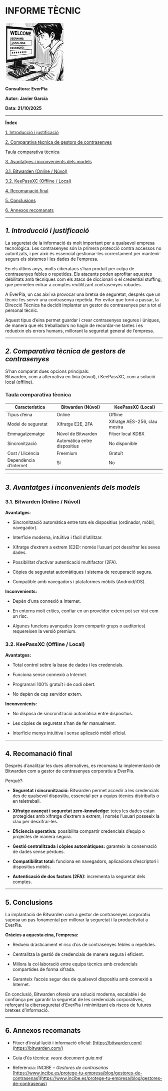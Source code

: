 # **INFORME TÈCNIC**


![imagen](img/foto10.png)

**Consultora: EverPia** 

**Autor: Javier García** 

**Data: 21/10/2025** 

---

**Índex**

[1\. Introducció i justificació	](#1.-introducció-i-justificació)

[2\. Comparativa tècnica de gestors de contrasenyes	](#2.-comparativa-tècnica-de-gestors-de-contrasenyes)

[Taula comparativa tècnica	](#taula-comparativa-tècnica)

[3\. Avantatges i inconvenients dels models	](#3.-avantatges-i-inconvenients-dels-models)

[3.1. Bitwarden (Online / Núvol)	](#3.1.-bitwarden-\(online-/-núvol\))

[3.2. KeePassXC (Offline / Local)	](#3.2.-keepassxc-\(offline-/-local\))

[4\. Recomanació final	](#4.-recomanació-final)

[5\. Conclusions	](#5.-conclusions)

[6\. Annexos recomanats	](#6.-annexos-recomanats)

---

## ***1\. Introducció i justificació*** 

La seguretat de la informació és molt important per a qualsevol empresa tecnològica. Les contrasenyes són la primera protecció contra accessos no autoritzats, i per això és essencial gestionar-les correctament per mantenir segurs els sistemes i les dades de l’empresa.

En els últims anys, molts ciberatacs s’han produït per culpa de contrasenyes febles o repetides. Els atacants poden aprofitar aquestes debilitats amb tècniques com els atacs de diccionari o el credential stuffing, que permeten entrar a comptes reutilitzant contrasenyes robades.

A EverPia, un cas així va provocar una bretxa de seguretat, després que un tècnic fes servir una contrasenya repetida. Per evitar que torni a passar, la Direcció Tècnica ha decidit implantar un gestor de contrasenyes per a tot el personal tècnic.

Aquest tipus d’eina permet guardar i crear contrasenyes segures i úniques, de manera que els treballadors no hagin de recordar-ne tantes i es redueixin els errors humans, millorant la seguretat general de l’empresa.

---

## ***2\. Comparativa tècnica de gestors de contrasenyes*** 

S’han comparat dues opcions principals:  
 Bitwarden, com a alternativa en línia (núvol), i KeePassXC, com a solució local (offline).

### Taula comparativa tècnica 

| Característica | Bitwarden (Núvol) | KeePassXC (Local) |
| ----- | ----- | ----- |
| Tipus d’eina | Online | Offline |
| Model de seguretat | Xifratge E2E, 2FA | Xifratge AES-256, clau mestra |
| Emmagatzematge | Núvol de Bitwarden | Fitxer local KDBX |
| Sincronització | Automàtica entre dispositius | No disponible |
| Cost / Llicència | Freemium | Gratuït |
| Dependència d’Internet | Sí | No |

---

## ***3\. Avantatges i inconvenients dels models*** 

### 3.1. Bitwarden (Online / Núvol) 

**Avantatges**:

* Sincronització automàtica entre tots els dispositius (ordinador, mòbil, navegador).

* Interfície moderna, intuïtiva i fàcil d’utilitzar.

* Xifratge d’extrem a extrem (E2E): només l’usuari pot desxifrar les seves dades.

* Possibilitat d’activar autenticació multifactor (2FA).

* Còpies de seguretat automàtiques i sistema de recuperació segura.

* Compatible amb navegadors i plataformes mòbils (Android/iOS).

**Inconvenients:**

* Depèn d’una connexió a Internet.

* En entorns molt crítics, confiar en un proveïdor extern pot ser vist com un risc.

* Algunes funcions avançades (com compartir grups o auditories) requereixen la versió premium.

### **3.2. KeePassXC (Offline / Local)** 

**Avantatges:**

* Total control sobre la base de dades i les credencials.

* Funciona sense connexió a Internet.

* Programari 100% gratuït i de codi obert.

* No depèn de cap servidor extern.

**Inconvenients:**

* No disposa de sincronització automàtica entre dispositius.

* Les còpies de seguretat s’han de fer manualment.

* Interfície menys intuïtiva i sense aplicació mòbil oficial.

---

## **4\. Recomanació final** 

Després d’analitzar les dues alternatives, es recomana la implementació de Bitwarden com a gestor de contrasenyes corporatiu a EverPia.

Perquè?:

* **Seguretat i sincronització:** Bitwarden permet accedir a les credencials des de qualsevol dispositiu, essencial per a equips tècnics distribuïts o en teletreball.

* **Xifratge avançat i seguretat zero-knowledge:** totes les dades estan protegides amb xifratge d’extrem a extrem, i només l’usuari posseeix la clau per desxifrar-les.

* **Eficiencia operativa:** possibilita compartir credencials d’equip o projectes de manera segura.

* **Gestió centralitzada i còpies automàtiques:** garanteix la conservació de dades sense pèrdues.

* **Compatibilitat total:** funciona en navegadors, aplicacions d’escriptori i dispositius mòbils.

* **Autenticació de dos factors (2FA):** incrementa la seguretat dels comptes.

---

## **5\. Conclusions** 

La implantació de Bitwarden com a gestor de contrasenyes corporatiu suposa un pas fonamental per millorar la seguretat i la productivitat a EverPia.

**Gràcies a aquesta eina, l’empresa:**

* Redueix dràsticament el risc d’ús de contrasenyes febles o repetides.

* Centralitza la gestió de credencials de manera segura i eficient.

* Millora la col·laboració entre equips tècnics amb credencials compartides de forma xifrada.

* Garanteix l’accés segur des de qualsevol dispositiu amb connexió a Internet.

En conclusió, Bitwarden ofereix una solució moderna, escalable i de confiança per garantir la seguretat de les credencials corporatives, reforçant la ciberseguretat d’EverPia i minimitzant els riscos de futures bretxes d’informació.

---

## **6\. Annexos recomanats** 

* Fitxer d’instal·lació i informació oficial: [https://bitwarden.com](https://bitwarden.com/)

* Guia d’ús tècnica: *veure document guia.md*

* Referència: INCIBE – *Gestores de contraseñas*  
   [https://www.incibe.es/protege-tu-empresa/blog/gestores-de-contrasenas](https://www.incibe.es/protege-tu-empresa/blog/gestores-de-contrasenas)

